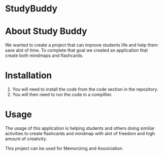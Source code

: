 # StudyBuddy

# About Study Buddy
We wanted to create a project that can improve students life and help them save alot of time. To complete that goal we created an application that create both mindmaps and flashcards.


# Installation
1. You will need to install the code from the code section in the repository.
2. You will then need to run the code in a compillier.

# Usage
The usage of this application is helping students and others doing similiar activities to create flashcards and mindmap with alot of freedom and high amount of creativity.

This project can be used for Memorizing and Assoiciation

